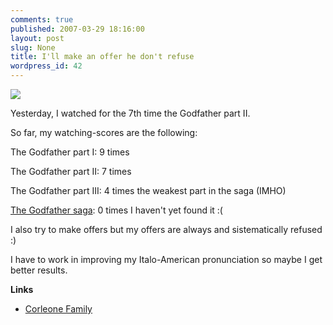 ```yaml
---
comments: true
published: 2007-03-29 18:16:00
layout: post
slug: None
title: I'll make an offer he don't refuse
wordpress_id: 42
---
```


![](/images/posts/godfather.jpg)

Yesterday, I watched for the 7th time the Godfather part II.

So far, my watching-scores are the following:


The Godfather part I:  9 times

The Godfather part II: 7 times

The Godfather part III: 4 times the weakest part in the saga (IMHO)

[The Godfather saga](http://en.wikipedia.org/wiki/The_Godfather_Saga): 0 times I haven't yet found it :(

I also try to make offers but my offers are always and sistematically
refused :)

I have to work in improving my Italo-American pronunciation so maybe I get better results.

**Links**

* [Corleone Family](http://en.wikipedia.org/wiki/Corleone_family)

